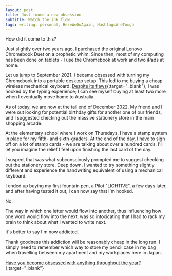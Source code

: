 ```yaml
---
layout: post
title: Just found a new obsession
subtitle: Watch the ink flow
tags: writing, personal, HereWeGoAgain, HashtagsAreTough
---
```


How did it come to this?

Just slightly over two years ago, I purchased the original Lenovo Chromebook Duet on a prophetic whim. Since then, most of my computing has been done on tablets - I use the Chromebook at work and two iPads at home.

Let us jump to September 2021. I became obsessed with turning my Chromebook into a portable desktop setup. This led to me buying a cheap wireless mechanical keyboard. [Despite its flaws](https://zachary-2w-tan.com/2022-04-05-going-mechanical/){:target="_blank"}, I was hooked by the typing experience; I can see myself buying at least two more when I eventually move home to Australia.

As of today, we are now at the tail end of December 2022. My friend and I were out looking for potential birthday gifts for another one of our friends, and I suggested checking out the massive stationery store in the main shopping arcade.

At the elementary school where I work on Thursdays, I have a stamp system in place for my fifth- and sixth-graders. At the end of the day, I have to sign off on a lot of stamp cards - we are talking about over a hundred cards. I'll let you imagine the relief I feel upon finishing the last card of the day.

I suspect that was what subconsciously prompted me to suggest checking out the stationery store. Deep down, I wanted to try something slightly different and experience the handwriting equivalent of using a mechanical keyboard.

I ended up buying my first fountain pen, a Pilot "LIGHTIVE", a few days later, and after having tested it out, I can now say that I'm hooked. 

No.

The way in which one letter would flow into another, thus influencing how one word would flow into the next, was so intoxicating that I had to rack my brain to think about what I wanted to write next.

It's better to say I'm now addicted.

Thank goodness this addiction will be reasonably cheap in the long run. I simply need to remember which way to store my pencil case in my bag when travelling between my apartment and my workplaces here in Japan.

[Have you become obsessed with anything throughout the year?](https://aus.social/@RBurn_Ave_Zach/109577371984268802){:target="_blank"}
